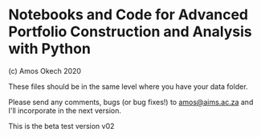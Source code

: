 # Notebooks and Code for Advanced Portfolio Construction and Analysis with Python

(c) Amos Okech 2020

These files should be in the same level where you have your data folder.

Please send any comments, bugs (or bug fixes!) to amos@aims.ac.za and I'll incorporate in the next version.

This is the beta test version v02
